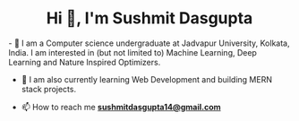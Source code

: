 <h1 align="center">Hi 👋, I'm Sushmit Dasgupta</h1>
- 🔭 I am a Computer science undergraduate at Jadvapur University, Kolkata, India. I am interested in (but not limited to) Machine Learning, Deep Learning and Nature Inspired Optimizers.  
  
- 🌱 I am also currently learning Web Development and building MERN stack projects.
    
- 📫 How to reach me **sushmitdasgupta14@gmail.com**


<!--
**sushmit14/sushmit14** is a ✨ _special_ ✨ repository because its `README.md` (this file) appears on your GitHub profile.

Here are some ideas to get you started:

- 
- 🤔 I’m looking for help with ...
- 💬 Ask me about ...
- 📫 How to reach me: ...
- 😄 Pronouns: ...
- ⚡ Fun fact: ...
-->


